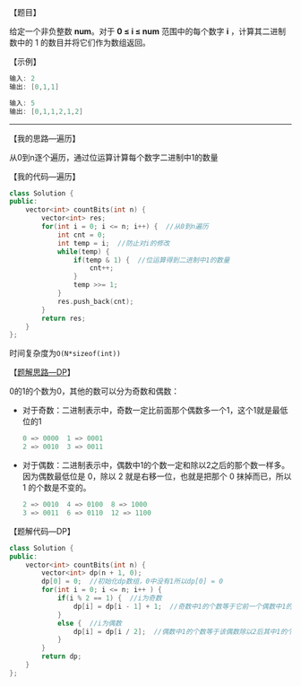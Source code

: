 【题目】

给定一个非负整数 **num**。对于 **0 ≤ i ≤ num** 范围中的每个数字 **i** ，计算其二进制数中的 1 的数目并将它们作为数组返回。

【示例】

```c++
输入: 2
输出: [0,1,1]
```

```c++
输入: 5
输出: [0,1,1,2,1,2]
```

---

【我的思路—遍历】

从0到n逐个遍历，通过位运算计算每个数字二进制中1的数量

【我的代码—遍历】

```c++
class Solution {
public:
    vector<int> countBits(int n) {
        vector<int> res;
        for(int i = 0; i <= n; i++) {  //从0到n遍历
            int cnt = 0;
            int temp = i;  //防止对i的修改
            while(temp) {
                if(temp & 1) {  //位运算得到二进制中1的数量
                    cnt++;
                }
                temp >>= 1;
            }
            res.push_back(cnt);
        }
        return res;
    }
};
```

时间复杂度为`O(N*sizeof(int))`

【[题解思路—DP](https://leetcode-cn.com/problems/counting-bits/solution/hen-qing-xi-de-si-lu-by-duadua/)】

0的1的个数为0，其他的数可以分为奇数和偶数：

* 对于奇数：二进制表示中，奇数一定比前面那个偶数多一个1，这个1就是最低位的1

  ```c++
  0 => 0000  1 => 0001
  2 => 0010  3 => 0011
  ```

* 对于偶数：二进制表示中，偶数中1的个数一定和除以2之后的那个数一样多。因为偶数最低位是 0，除以 2 就是右移一位，也就是把那个 0 抹掉而已，所以 1 的个数是不变的。

  ```c++
  2 => 0010  4 => 0100  8 => 1000
  3 => 0011  6 => 0110  12 => 1100
  ```

【题解代码—DP】

```c++
class Solution {
public:
    vector<int> countBits(int n) {
        vector<int> dp(n + 1, 0);
        dp[0] = 0;  //初始化dp数组，0中没有1所以dp[0] = 0
        for(int i = 0; i <= n; i++ ) {
            if(i % 2 == 1) {  //i为奇数
                dp[i] = dp[i - 1] + 1;  //奇数中1的个数等于它前一个偶数中1的个数加1
            }
            else {  //i为偶数
                dp[i] = dp[i / 2];  //偶数中1的个数等于该偶数除以2后其中1的个数
            }
        }
        return dp;
    }
};
```

